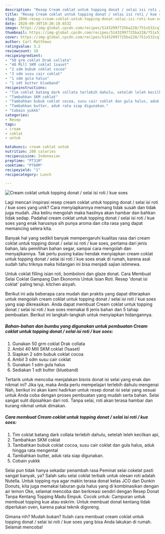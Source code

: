 ```yaml
---
description: "Resep Cream coklat untuk topping donat / selai isi roti / kue soes, Bikin Ngiler"
title: "Resep Cream coklat untuk topping donat / selai isi roti / kue soes, Bikin Ngiler"
slug: 2896-resep-cream-coklat-untuk-topping-donat-selai-isi-roti-kue-soes-bikin-ngiler
date: 2020-09-30T19:30:19.653Z
image: https://img-global.cpcdn.com/recipes/51432997725ba228/751x532cq70/cream-coklat-untuk-topping-donat-selai-isi-roti-kue-soes-foto-resep-utama.jpg
thumbnail: https://img-global.cpcdn.com/recipes/51432997725ba228/751x532cq70/cream-coklat-untuk-topping-donat-selai-isi-roti-kue-soes-foto-resep-utama.jpg
cover: https://img-global.cpcdn.com/recipes/51432997725ba228/751x532cq70/cream-coklat-untuk-topping-donat-selai-isi-roti-kue-soes-foto-resep-utama.jpg
author: Carl Matthews
ratingvalue: 3.2
reviewcount: 10
recipeingredient:
- "50 grm coklat Drak collata"
- "40 Mill SKM coklat 1saset"
- "2 sdm bubuk coklat cocoa"
- "3 sdm susu cair coklat"
- "1 sdm gula halus"
- "1 sdt butter blueband"
recipeinstructions:
- "Tim coklat batang dark collata terlebih dahulu, setelah leleh kecilkan api,"
- "Tambahkan SKM coklat"
- "Tambahkan bubuk coklat cocoa, susu cair coklat dan gula halus, aduk hingga rata mengental"
- "Tambahkan butter, aduk rata siap digunakan."
- "Cobain yukkk"
categories:
- Resep
tags:
- cream
- coklat
- untuk

katakunci: cream coklat untuk 
nutrition: 208 calories
recipecuisine: Indonesian
preptime: "PT31M"
cooktime: "PT60M"
recipeyield: "1"
recipecategory: Lunch

---
```



![Cream coklat untuk topping donat / selai isi roti / kue soes](https://img-global.cpcdn.com/recipes/51432997725ba228/751x532cq70/cream-coklat-untuk-topping-donat-selai-isi-roti-kue-soes-foto-resep-utama.jpg)

Lagi mencari inspirasi resep cream coklat untuk topping donat / selai isi roti / kue soes yang unik? Cara menyiapkannya memang tidak susah dan tidak juga mudah. Jika keliru mengolah maka hasilnya akan hambar dan bahkan tidak sedap. Padahal cream coklat untuk topping donat / selai isi roti / kue soes yang enak harusnya sih punya aroma dan cita rasa yang dapat memancing selera kita.

Banyak hal yang sedikit banyak mempengaruhi kualitas rasa dari cream coklat untuk topping donat / selai isi roti / kue soes, pertama dari jenis bahan, lalu pemilihan bahan segar, sampai cara mengolah dan menyajikannya. Tak perlu pusing kalau hendak menyiapkan cream coklat untuk topping donat / selai isi roti / kue soes enak di rumah, karena asal sudah tahu triknya maka hidangan ini bisa menjadi sajian istimewa.

Untuk coklat filling isian roti, bomboloni dan glaze donat. Cara Membuat Selai Coklat Gampang Dan Ekonomis Untuk Isian Roti. Resep &#39;donat isi coklat&#39; paling teruji. kitchen aisyah.


Berikut ini ada beberapa cara mudah dan praktis yang dapat diterapkan untuk mengolah cream coklat untuk topping donat / selai isi roti / kue soes yang siap dikreasikan. Anda dapat membuat Cream coklat untuk topping donat / selai isi roti / kue soes memakai 6 jenis bahan dan 5 tahap pembuatan. Berikut ini langkah-langkah untuk menyiapkan hidangannya.

<!--inarticleads1-->

##### Bahan-bahan dan bumbu yang digunakan untuk pembuatan Cream coklat untuk topping donat / selai isi roti / kue soes:

1. Gunakan 50 grm coklat Drak collata
1. Ambil 40 Mill SKM coklat (1saset)
1. Siapkan 2 sdm bubuk coklat cocoa
1. Ambil 3 sdm susu cair coklat
1. Gunakan 1 sdm gula halus
1. Sediakan 1 sdt butter (blueband)


Tertarik untuk mencoba menjalakan bisnis donat isi selai yang enak dan nikmat ini? Jika iya, maka Anda perlu mempelajari terlebih dahulu mengenai Nah, berikut ini akan kami hadirkan untuk resep donat isi selai yang sesuai untuk Anda coba dengan proses pembuatan yang mudah serta bahan. Selai sangat sulit dipisahkan dari roti. Tanpa selai, roti akan terasa hambar dan kurang nikmat untuk dimakan. 

<!--inarticleads2-->

##### Cara membuat Cream coklat untuk topping donat / selai isi roti / kue soes:

1. Tim coklat batang dark collata terlebih dahulu, setelah leleh kecilkan api,
1. Tambahkan SKM coklat
1. Tambahkan bubuk coklat cocoa, susu cair coklat dan gula halus, aduk hingga rata mengental
1. Tambahkan butter, aduk rata siap digunakan.
1. Cobain yukkk


Selai pun tidak hanya sekadar penambah rasa Peminat selai cokelat pasti sangat banyak, ya? Salah satu selai coklat terbaik untuk olesan roti adalah Nutella. Untuk topping nya agar makin terasa donat kelas JCO dan Dunkin Donuts, kita juga memakai taburan gula halus yang di kombinasikan dengan air lemon Oke, selamat mencoba dan berkreasi sendiri dengan Resep Donat Tanpa Kentang Topping Madu Empuk. Cocok untuk: Campuran untuk membuat topping kue atau eskrim. Untuk membuat donat kentang tidak diperlukan oven, karena pakai teknik digoreng. 

Gimana nih? Mudah bukan? Itulah cara membuat cream coklat untuk topping donat / selai isi roti / kue soes yang bisa Anda lakukan di rumah. Selamat mencoba!
